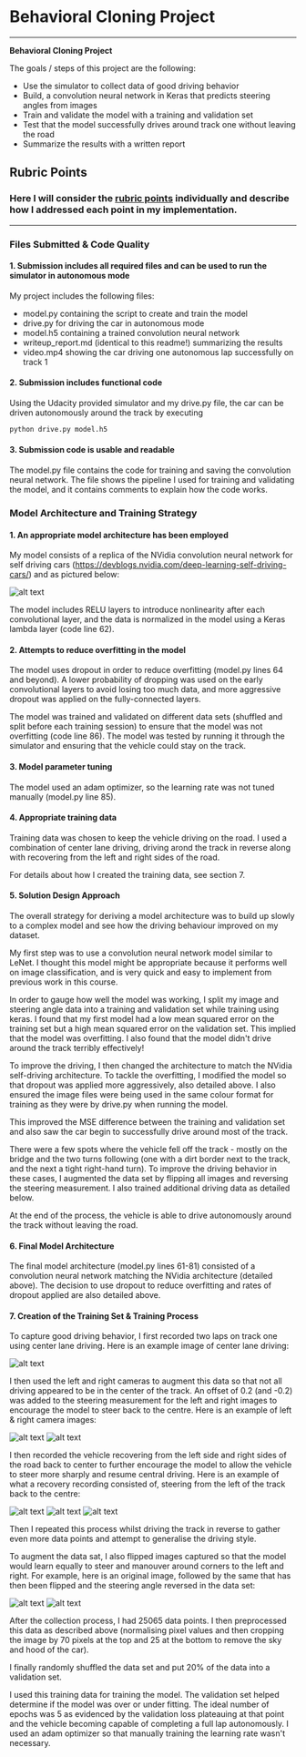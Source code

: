 # **Behavioral Cloning Project** 

---

**Behavioral Cloning Project**

The goals / steps of this project are the following:
* Use the simulator to collect data of good driving behavior
* Build, a convolution neural network in Keras that predicts steering angles from images
* Train and validate the model with a training and validation set
* Test that the model successfully drives around track one without leaving the road
* Summarize the results with a written report


[//]: # (Image References)

[image1]: ./examples/nvidia-cnn-architecture.png "Model Visualization"
[image2]: ./examples/center_example.jpg "Center Camera example"
[image3]: ./examples/left_example.jpg "Left Camera example"
[image4]: ./examples/right_example.jpg "Right Camera example"
[image5]: ./examples/recovery_1.jpg "Recovery Image 1"
[image6]: ./examples/recovery_2.jpg "Recovery Image 2"
[image7]: ./examples/recovery_3.jpg "Recovery Image 3"
[image8]: ./examples/recovery_3_normal.jpg "Flipped image"
[image9]: ./examples/recovery_3_flipped.jpg "Flipped image"


## Rubric Points
### Here I will consider the [rubric points](https://review.udacity.com/#!/rubrics/432/view) individually and describe how I addressed each point in my implementation.  

---
### Files Submitted & Code Quality

#### 1. Submission includes all required files and can be used to run the simulator in autonomous mode

My project includes the following files:
* model.py containing the script to create and train the model
* drive.py for driving the car in autonomous mode
* model.h5 containing a trained convolution neural network 
* writeup_report.md (identical to this readme!) summarizing the results
* video.mp4 showing the car driving one autonomous lap successfully on track 1

#### 2. Submission includes functional code
Using the Udacity provided simulator and my drive.py file, the car can be driven autonomously around the track by executing 
```sh
python drive.py model.h5
```

#### 3. Submission code is usable and readable

The model.py file contains the code for training and saving the convolution neural network. The file shows the pipeline I used for training and validating the model, and it contains comments to explain how the code works.

### Model Architecture and Training Strategy

#### 1. An appropriate model architecture has been employed

My model consists of a replica of the NVidia convolution neural network for self driving cars (https://devblogs.nvidia.com/deep-learning-self-driving-cars/) and as pictured below:

![alt text][image1]

The model includes RELU layers to introduce nonlinearity after each convolutional layer, and the data is normalized in the model using a Keras lambda layer (code line 62). 

#### 2. Attempts to reduce overfitting in the model

The model uses dropout  in order to reduce overfitting (model.py lines 64 and beyond). A lower probability of dropping was used on the early convolutional layers to avoid losing too much data, and more aggressive dropout was applied on the fully-connected layers.

The model was trained and validated on different data sets (shuffled and split before each training session) to ensure that the model was not overfitting (code line 86). The model was tested by running it through the simulator and ensuring that the vehicle could stay on the track.

#### 3. Model parameter tuning

The model used an adam optimizer, so the learning rate was not tuned manually (model.py line 85).

#### 4. Appropriate training data

Training data was chosen to keep the vehicle driving on the road. I used a combination of center lane driving, driving arond the track in reverse along with recovering from the left and right sides of the road.

For details about how I created the training data, see section 7. 

#### 5. Solution Design Approach

The overall strategy for deriving a model architecture was to build up slowly to a complex model and see how the driving behaviour improved on my dataset.

My first step was to use a convolution neural network model similar to LeNet.  I thought this model might be appropriate because it performs well on image classification, and is very quick and easy to implement from previous work in this course.

In order to gauge how well the model was working, I split my image and steering angle data into a training and validation set while training using keras. I found that my first model had a low mean squared error on the training set but a high mean squared error on the validation set. This implied that the model was overfitting.  I also found that the model didn't drive around the track terribly effectively!

To improve the driving, I then changed the architecture to match the NVidia self-driving architecture.  To tackle the overfitting, I modified the model so that dropout was applied more aggressively, also detailed above.  I also ensured the image files were being used in the same colour format for training as they were by drive.py when running the model.

This improved the MSE difference between the training and validation set and also saw the car begin to successfully drive around most of the track.

There were a few spots where the vehicle fell off the track - mostly on the bridge and the two turns following (one with a dirt border next to the track, and the next a tight right-hand turn).  To improve the driving behavior in these cases, I augmented the data set by flipping all images and reversing the steering measurement.  I also trained additional driving data as detailed below.

At the end of the process, the vehicle is able to drive autonomously around the track without leaving the road.

#### 6. Final Model Architecture

The final model architecture (model.py lines 61-81) consisted of a convolution neural network matching the NVidia architecture (detailed above).  The decision to use dropout to reduce overfitting and rates of dropout applied are also detailed above.

#### 7. Creation of the Training Set & Training Process

To capture good driving behavior, I first recorded two laps on track one using center lane driving. Here is an example image of center lane driving:

![alt text][image2]

I then used the left and right cameras to augment this data so that not all driving appeared to be in the center of the track.  An offset of 0.2 (and -0.2) was added to the steering measurement for the left and right images to encourage the model to steer back to the centre.  Here is an example of left & right camera images:

![alt text][image3]
![alt text][image4]

I then recorded the vehicle recovering from the left side and right sides of the road back to center to further encourage the model to allow the vehicle to steer more sharply and resume central driving.  Here is an example of what a recovery recording consisted of, steering from the left of the track back to the centre:

![alt text][image5]
![alt text][image6]
![alt text][image7]

Then I repeated this process whilst driving the track in reverse to gather even more data points and attempt to generalise the driving style.

To augment the data sat, I also flipped images captured so that the model would learn equally to steer and manouver around corners to the left and right.  For example, here is an original image, followed by the same that has then been flipped and the steering angle reversed in the data set:

![alt text][image8]
![alt text][image9]

After the collection process, I had 25065 data points. I then preprocessed this data as described above (normalising pixel values and then cropping the image by 70 pixels at the top and 25 at the bottom to remove the sky and hood of the car).

I finally randomly shuffled the data set and put 20% of the data into a validation set. 

I used this training data for training the model. The validation set helped determine if the model was over or under fitting. The ideal number of epochs was 5 as evidenced by the validation loss plateauing at that point and the vehicle becoming capable of completing a full lap autonomously.  I used an adam optimizer so that manually training the learning rate wasn't necessary.
